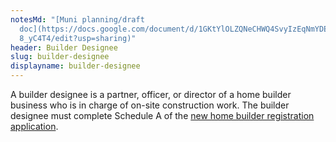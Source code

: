 ```yaml
---
notesMd: "[Muni planning/draft
  doc](https://docs.google.com/document/d/1GKtYlOLZQNeCHWQ4SvyIzEqNmYDECEUSLahp\
  8_yC4T4/edit?usp=sharing)"
header: Builder Designee
slug: builder-designee
displayname: builder-designee
---
```

A builder designee is a partner, officer, or director of a home builder business who is in charge of on-site construction work. The builder designee must complete Schedule A of the [new home builder registration application](https://www.nj.gov/dca/divisions/codes/forms/pdf_nhw/nhwprenew.pdf).